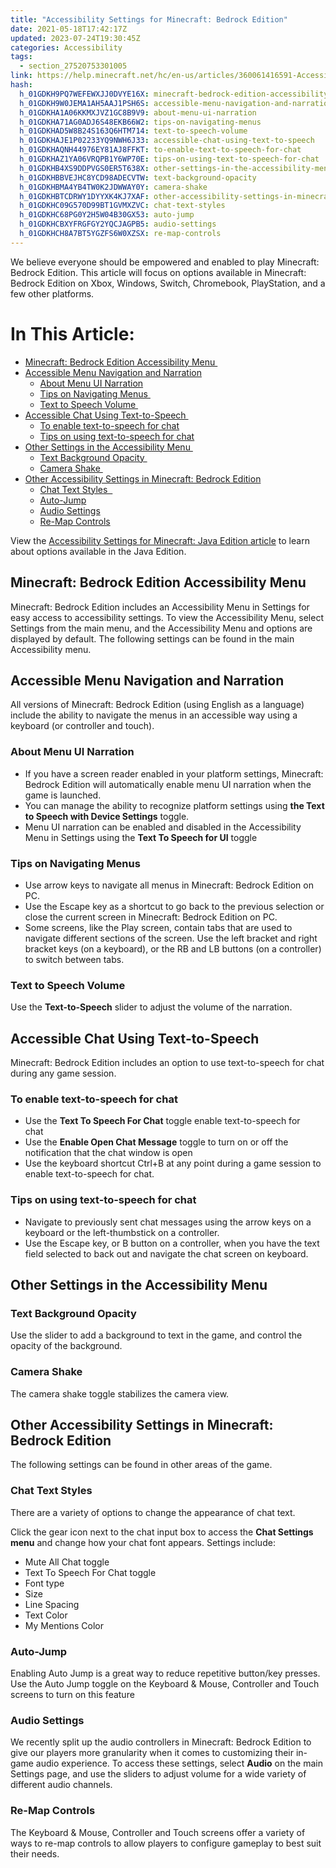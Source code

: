 ```yaml
---
title: "Accessibility Settings for Minecraft: Bedrock Edition"
date: 2021-05-18T17:42:17Z
updated: 2023-07-24T19:30:45Z
categories: Accessibility
tags:
  - section_27520753301005
link: https://help.minecraft.net/hc/en-us/articles/360061416591-Accessibility-Settings-for-Minecraft-Bedrock-Edition
hash:
  h_01GDKH9PQ7WEFEWXJJ0DVYE16X: minecraft-bedrock-edition-accessibility-menu
  h_01GDKH9W0JEMA1AH5AAJ1PSH6S: accessible-menu-navigation-and-narration
  h_01GDKHA1A06KKMXJVZ1GC8B9V9: about-menu-ui-narration
  h_01GDKHA71AG0ADJ6S48EKB66W2: tips-on-navigating-menus
  h_01GDKHAD5W8B24S163Q6HTM714: text-to-speech-volume
  h_01GDKHAJE1P02233YQ9NWH6J33: accessible-chat-using-text-to-speech
  h_01GDKHAQNH44976EY81AJ8FFKT: to-enable-text-to-speech-for-chat
  h_01GDKHAZ1YA06VRQPB1Y6WP70E: tips-on-using-text-to-speech-for-chat
  h_01GDKHB4XS9DDPVGS0ER5T638X: other-settings-in-the-accessibility-menu
  h_01GDKHBBVEJHC8YCD98ADECVTW: text-background-opacity
  h_01GDKHBMA4YB4TW0K2JDWWAY0Y: camera-shake
  h_01GDKHBTCDRWY1DYYXK4KJ7XAF: other-accessibility-settings-in-minecraft-bedrock-edition
  h_01GDKHC09G570D99BT1GVMXZVC: chat-text-styles
  h_01GDKHC68PG0Y2H5W04B30GX53: auto-jump
  h_01GDKHCBXYFRGFGY2YQCJAGPB5: audio-settings
  h_01GDKHCH8A7BT5YGZFS6W0XZSX: re-map-controls
---
```


We believe everyone should be empowered and enabled to play Minecraft: Bedrock Edition. This article will focus on options available in Minecraft: Bedrock Edition on Xbox, Windows, Switch, Chromebook, PlayStation, and a few other platforms.

# In This Article:

- [Minecraft: Bedrock Edition Accessibility Menu ](#minecraft-bedrock-edition-accessibility-menu)
- [Accessible Menu Navigation and Narration](#accessible-menu-navigation-and-narration)
  - [About Menu UI Narration](#about-menu-ui-narration)
  - [Tips on Navigating Menus ](#tips-on-navigating-menus)
  - [Text to Speech Volume ](#text-to-speech-volume)
- [Accessible Chat Using Text-to-Speech ](#accessible-chat-using-text-to-speech)
  - [To enable text-to-speech for chat](#to-enable-text-to-speech-for-chat)
  - [Tips on using text-to-speech for chat](#tips-on-using-text-to-speech-for-chat)
- [Other Settings in the Accessibility Menu ](#other-settings-in-the-accessibility-menu)
  - [Text Background Opacity ](#text-background-opacity)
  - [Camera Shake ](#camera-shake)
- [Other Accessibility Settings in Minecraft: Bedrock Edition](#other-accessibility-settings-in-minecraft-bedrock-edition)
  - [Chat Text Styles  ](#chat-text-styles)
  - [Auto-Jump](#auto-jump)
  - [Audio Settings](#audio-settings)
  - [Re-Map Controls](#re-map-controls)

View the [Accessibility Settings for Minecraft: Java Edition article](https://aka.ms/MC-Java-ACC-Features) to learn about options available in the Java Edition.

## Minecraft: Bedrock Edition Accessibility Menu 

Minecraft: Bedrock Edition includes an Accessibility Menu in Settings for easy access to accessibility settings. To view the Accessibility Menu, select Settings from the main menu, and the Accessibility Menu and options are displayed by default. The following settings can be found in the main Accessibility menu. 

## Accessible Menu Navigation and Narration

All versions of Minecraft: Bedrock Edition (using English as a language) include the ability to navigate the menus in an accessible way using a keyboard (or controller and touch).  

### About Menu UI Narration

- If you have a screen reader enabled in your platform settings, Minecraft: Bedrock Edition will automatically enable menu UI narration when the game is launched. 
- You can manage the ability to recognize platform settings using **the Text to Speech with Device Settings** toggle.
- Menu UI narration can be enabled and disabled in the Accessibility Menu in Settings using the **Text To Speech for UI** toggle 

### Tips on Navigating Menus 

- Use arrow keys to navigate all menus in Minecraft: Bedrock Edition on PC. 
- Use the Escape key as a shortcut to go back to the previous selection or close the current screen in Minecraft: Bedrock Edition on PC. 
- Some screens, like the Play screen, contain tabs that are used to navigate different sections of the screen. Use the left bracket and right bracket keys (on a keyboard), or the RB and LB buttons (on a controller) to switch between tabs. 

### Text to Speech Volume 

Use the **Text-to-Speech** slider to adjust the volume of the narration.   

## Accessible Chat Using Text-to-Speech 

Minecraft: Bedrock Edition includes an option to use text-to-speech for chat during any game session. 

### To enable text-to-speech for chat

- Use the **Text To Speech For Chat** toggle enable text-to-speech for chat  
- Use the **Enable Open Chat Message** toggle to turn on or off the notification that the chat window is open 
- Use the keyboard shortcut Ctrl+B at any point during a game session to enable text-to-speech for chat. 

### Tips on using text-to-speech for chat

- Navigate to previously sent chat messages using the arrow keys on a keyboard or the left-thumbstick on a controller. 
- Use the Escape key, or B button on a controller, when you have the text field selected to back out and navigate the chat screen on keyboard.   

## Other Settings in the Accessibility Menu 

### Text Background Opacity 

Use the slider to add a background to text in the game, and control the opacity of the background. 

### Camera Shake 

The camera shake toggle stabilizes the camera view. 

## Other Accessibility Settings in Minecraft: Bedrock Edition

The following settings can be found in other areas of the game.

### Chat Text Styles  

There are a variety of options to change the appearance of chat text.   

Click the gear icon next to the chat input box to access the **Chat Settings menu** and change how your chat font appears. Settings include: 

- Mute All Chat toggle 
- Text To Speech For Chat toggle 
- Font type 
- Size 
- Line Spacing 
- Text Color 
- My Mentions Color 

### Auto-Jump

Enabling Auto Jump is a great way to reduce repetitive button/key presses. Use the Auto Jump toggle on the Keyboard & Mouse, Controller and Touch screens to turn on this feature

### Audio Settings

We recently split up the audio controllers in Minecraft: Bedrock Edition to give our players more granularity when it comes to customizing their in-game audio experience. To access these settings, select **Audio** on the main Settings page, and use the sliders to adjust volume for a wide variety of different audio channels. 

### Re-Map Controls

The Keyboard & Mouse, Controller and Touch screens offer a variety of ways to re-map controls to allow players to configure gameplay to best suit their needs.
